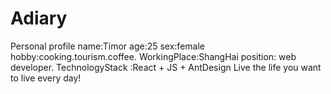 # Adiary
Personal profile
name:Timor
age:25
sex:female 
hobby:cooking.tourism.coffee.
WorkingPlace:ShangHai
position: web developer.
TechnologyStack :React + JS + AntDesign
Live the life you want to live every day!

